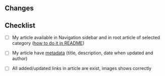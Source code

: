 ## Changes

<!--- Describe your changes -->

## Checklist

<!--- Go over all the following points, and put an `x` in all the boxes that apply. -->

- [ ] My article available in Navigation sidebar and in root article of selected category ([how to do it in README](https://github.com/santiment/academy#add-an-article-into-navigation-sidebar))
- [ ]	My article have [metadata](https://github.com/santiment/academy#metadata) (title, description, date when updated and author)
- [ ]	All added/updated links in article are exist, images shows correctly

